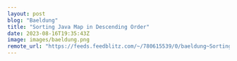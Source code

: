 ```yaml
---
layout: post
blog: "Baeldung"
title: "Sorting Java Map in Descending Order"
date: 2023-08-16T19:35:43Z
image: images/baeldung.png
remote_url: "https://feeds.feedblitz.com/~/780615539/0/baeldung~Sorting-Java-Map-in-Descending-Order"
---
```

